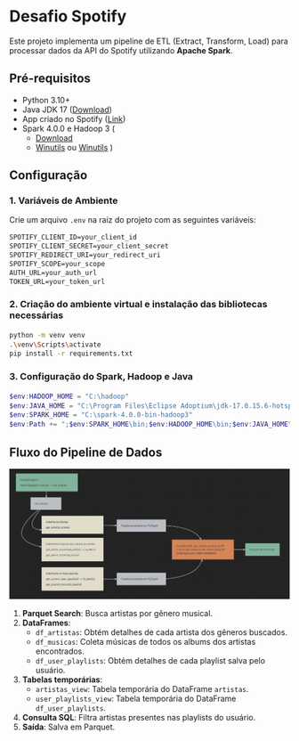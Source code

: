# Desafio Spotify

Este projeto implementa um pipeline de ETL (Extract, Transform, Load) para processar dados da API do Spotify utilizando **Apache Spark**.

## Pré-requisitos  
- Python 3.10+  
- Java JDK 17 ([Download](https://adoptium.net/temurin/releases/))  
- App criado no Spotify ([Link](https://developer.spotify.com/dashboard/))
- Spark 4.0.0 e Hadoop 3 (
    - [Download](https://www.apache.org/dyn/closer.lua/spark/spark-4.0.0/spark-4.0.0-bin-hadoop3.tgz)
    - [Winutils](https://github.com/steveloughran/winutils) ou [Winutils](https://github.com/cdarlint/winutils)
)  

## Configuração

### 1. Variáveis de Ambiente  
Crie um arquivo `.env` na raiz do projeto com as seguintes variáveis:
```env
SPOTIFY_CLIENT_ID=your_client_id
SPOTIFY_CLIENT_SECRET=your_client_secret
SPOTIFY_REDIRECT_URI=your_redirect_uri
SPOTIFY_SCOPE=your_scope
AUTH_URL=your_auth_url
TOKEN_URL=your_token_url
```

### 2. Criação do ambiente virtual e instalação das bibliotecas necessárias

```bash
python -m venv venv
.\venv\Scripts\activate
pip install -r requirements.txt
```

### 3. Configuração do Spark, Hadoop e Java

```PowerShell
$env:HADOOP_HOME = "C:\hadoop"
$env:JAVA_HOME = "C:\Program Files\Eclipse Adoptium\jdk-17.0.15.6-hotspot"
$env:SPARK_HOME = "C:\spark-4.0.0-bin-hadoop3"
$env:Path += ";$env:SPARK_HOME\bin;$env:HADOOP_HOME\bin;$env:JAVA_HOME\bin"
```

## Fluxo do Pipeline de Dados

![alt text](src/assets/image.png "Fluxo do Pipeline de Dados")

1. **Parquet Search**: Busca artistas por gênero musical.  
2. **DataFrames**:  
   - `df_artistas`: Obtém detalhes de cada artista dos gêneros buscados.  
   - `df_musicas`: Coleta músicas de todos os albums dos artistas encontrados.
   - `df_user_playlists`: Obtém detalhes de cada playlist salva pelo usuário.
3. **Tabelas temporárias**:
   - `artistas_view`: Tabela temporária do DataFrame `artistas`.
   - `user_playlists_view`: Tabela temporária do DataFrame `df_user_playlists`.
4. **Consulta SQL**: Filtra artistas presentes nas playlists do usuário.  
5. **Saída**: Salva em Parquet. 